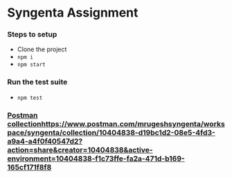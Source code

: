 # Syngenta Assignment

### Steps to setup
- Clone the project
- `npm i`
- `npm start`


### Run the test suite
- `npm test`

### [Postman collection](https://www.postman.com/mrugeshsyngenta/workspace/syngenta/collection/10404838-d19bc1d2-08e5-4fd3-a9a4-a4f0f40547d2?action=share&creator=10404838&active-environment=10404838-f1c73ffe-fa2a-471d-b169-165cf171f8f8)https://www.postman.com/mrugeshsyngenta/workspace/syngenta/collection/10404838-d19bc1d2-08e5-4fd3-a9a4-a4f0f40547d2?action=share&creator=10404838&active-environment=10404838-f1c73ffe-fa2a-471d-b169-165cf171f8f8
